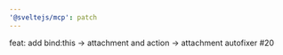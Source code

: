 ```yaml
---
'@sveltejs/mcp': patch
---
```


feat: add bind:this -> attachment and action -> attachment autofixer #20
